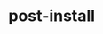 # post-install

<!--
post-install.sh est un fichier executable ecrit en langage bash qui permet d'automatiser l'installation des logiciels sur un shell unix.

apt-get est un logiciel utilisé en ligne de commande qui permet l'installation et désintallation des paquets 

snap permet l'installation des nouvelles versions des logiels d'une façon rapide et sécurisée.

grace à ces outils nous pouvons installer par ligne de commande les logiciels: git, build-essential, python3-pip, htop et glances. 

git : pour le versionning de nos codes
build-essential: pour construire des paquets debian
python3-pip: installation des modules python
htop: monitor de systèmes
glances: alternative a htop

-->

